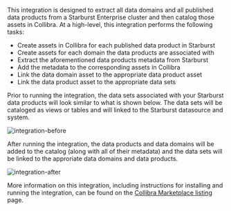 This integration is designed to extract all data domains and all published data products from a Starburst Enterprise cluster and then catalog those assets in Collibra.  At a high-level, this integration performs the following tasks:
 * Create assets in Collibra for each published data product in Starburst
 * Create assets for each domain the data products are associated with
 * Extract the aforementioned data products metadata from Starburst
 * Add the metadata to the corresponding assets in Collibra
 * Link the data domain asset to the appropriate data product asset
 * Link the data product asset to the appropriate data sets

Prior to running the integration, the data sets associated with your Starburst data products will look similar to what is shown below.  The data sets will be cataloged as views or tables and will linked to the Starburst datasource and system.

![integration-before](https://github.com/starburstdata/starburst-collibra/blob/main/collibra-before.png?raw=true)

After running the integration, the data products and data domains will be added to the catalog (along with all of their metadata) and the data sets will be linked to the approriate data domains and data products.

![integration-after](https://github.com/starburstdata/starburst-collibra/blob/main/collibra-after.png?raw=true)


More information on this integration, including instructions for installing and running the integration, can be found on the [Collibra Marketplace listing](https://marketplace.collibra.com/listings/starburst-jdbc-driver/) page.
